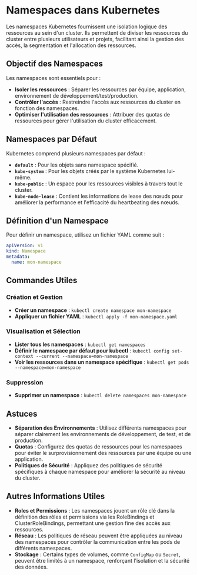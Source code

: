 # Namespaces dans Kubernetes

Les namespaces Kubernetes fournissent une isolation logique des ressources au sein d'un cluster. Ils permettent de diviser les ressources du cluster entre plusieurs utilisateurs et projets, facilitant ainsi la gestion des accès, la segmentation et l'allocation des ressources.

## Objectif des Namespaces

Les namespaces sont essentiels pour :

- **Isoler les ressources** : Séparer les ressources par équipe, application, environnement de développement/test/production.
- **Contrôler l'accès** : Restreindre l'accès aux ressources du cluster en fonction des namespaces.
- **Optimiser l'utilisation des ressources** : Attribuer des quotas de ressources pour gérer l'utilisation du cluster efficacement.

## Namespaces par Défaut

Kubernetes comprend plusieurs namespaces par défaut :

- **`default`** : Pour les objets sans namespace spécifié.
- **`kube-system`** : Pour les objets créés par le système Kubernetes lui-même.
- **`kube-public`** : Un espace pour les ressources visibles à travers tout le cluster.
- **`kube-node-lease`** : Contient les informations de lease des nœuds pour améliorer la performance et l'efficacité du heartbeating des nœuds.

## Définition d'un Namespace

Pour définir un namespace, utilisez un fichier YAML comme suit :

```yaml
apiVersion: v1
kind: Namespace
metadata:
  name: mon-namespace
```

## Commandes Utiles

### Création et Gestion

- **Créer un namespace** : `kubectl create namespace mon-namespace`
- **Appliquer un fichier YAML** : `kubectl apply -f mon-namespace.yaml`

### Visualisation et Sélection

- **Lister tous les namespaces** : `kubectl get namespaces`
- **Définir le namespace par défaut pour kubectl** : `kubectl config set-context --current --namespace=mon-namespace`
- **Voir les ressources dans un namespace spécifique** : `kubectl get pods --namespace=mon-namespace`

### Suppression

- **Supprimer un namespace** : `kubectl delete namespaces mon-namespace`

## Astuces

- **Séparation des Environnements** : Utilisez différents namespaces pour séparer clairement les environnements de développement, de test, et de production.
- **Quotas** : Configurez des quotas de ressources pour les namespaces pour éviter le surprovisionnement des ressources par une équipe ou une application.
- **Politiques de Sécurité** : Appliquez des politiques de sécurité spécifiques à chaque namespace pour améliorer la sécurité au niveau du cluster.

## Autres Informations Utiles

- **Roles et Permissions** : Les namespaces jouent un rôle clé dans la définition des rôles et permissions via les RoleBindings et ClusterRoleBindings, permettant une gestion fine des accès aux ressources.
- **Réseau** : Les politiques de réseau peuvent être appliquées au niveau des namespaces pour contrôler la communication entre les pods de différents namespaces.
- **Stockage** : Certains types de volumes, comme `ConfigMap` ou `Secret`, peuvent être limités à un namespace, renforçant l'isolation et la sécurité des données.
